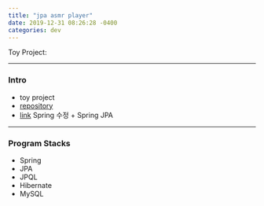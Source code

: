 ```yaml
---
title: "jpa asmr player"
date: 2019-12-31 08:26:28 -0400
categories: dev
---
```


Toy Project:

---

### Intro
- toy project
- [repository]
- [link] Spring 수정 + Spring JPA

---

### Program Stacks
- Spring
- JPA
- JPQL
- Hibernate
- MySQL

[repository]: https://github.com/blackjayH/spring-asmrplayer/
[link]: https://github.com/blackjayH/asmr-player/
